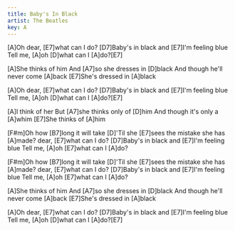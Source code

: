 ```yaml
---
title: Baby's In Black
artist: The Beatles
key: A
---
```


[A]Oh dear, [E7]what can I do?
[D7]Baby's in black and [E7]I'm feeling blue
Tell me, [A]oh [D]what can I [A]do?[E7]

[A]She thinks of him
And [A7]so she dresses in [D]black
And though he'll never come [A]back
[E7]She's dressed in [A]black

[A]Oh dear, [E7]what can I do?
[D7]Baby's in black and [E7]I'm feeling blue
Tell me, [A]oh [D]what can I [A]do?[E7]

[A]I think of her
But [A7]she thinks only of [D]him
And though it's only a [A]whim
[E7]She thinks of [A]him


[F#m]Oh how [B7]long it will take
[D]'Til she [E7]sees the mistake she has 
[A]made? dear, [E7]what can I do?
[D7]Baby's in black and [E7]I'm feeling blue
Tell me, [A]oh [E7]what can I [A]do?

[F#m]Oh how [B7]long it will take
[D]'Til she [E7]sees the mistake she has 
[A]made? dear, [E7]what can I do?
[D7]Baby's in black and [E7]I'm feeling blue
Tell me, [A]oh [E7]what can I [A]do?

[A]She thinks of him
And [A7]so she dresses in [D]black
And though he'll never come [A]back
[E7]She's dressed in [A]black

[A]Oh dear, [E7]what can I do?
[D7]Baby's in black and [E7]I'm feeling blue
Tell me, [A]oh [D]what can I [A]do?[E7]
